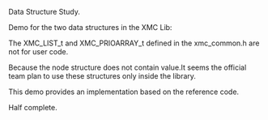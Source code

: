 Data Structure Study.

Demo for the two data structures in the XMC Lib:

The XMC_LIST_t and XMC_PRIOARRAY_t defined in the xmc_common.h are not for user code.

Because the node structure does not contain value.It seems the official team plan to use these structures only inside the library.

This demo provides an implementation based on the reference code.

Half complete.